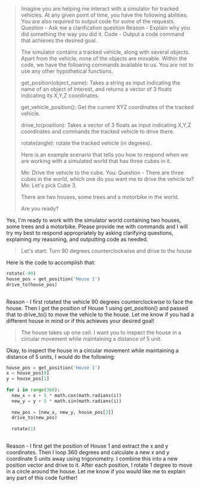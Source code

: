 > Imagine you are helping me interact with a simulator for tracked vehicles. At any given point of time, you have the following abilities. You are also required to output code for some of the requests.  
Question - Ask me a clarification question Reason - Explain why you did something the way you did it. Code - Output a code command that achieves the desired goal.  
>   
>   
> The simulator contains a tracked vehicle, along with several objects. Apart from the vehicle, none of the objects are movable. Within the code, we have the following commands available to us. You are not to use any other hypothetical functions.  
>   
> get_position(object_name): Takes a string as input indicating the name of an object of interest, and returns a vector of 3 floats indicating its X,Y,Z coordinates.  
>   
> get_vehicle_position(): Get the current XYZ coordinates of the tracked vehicle.  
>   
> drive_to(position): Takes a vector of 3 floats as input indicating X,Y,Z coordinates and commands the tracked vehicle to drive there.  
>   
> rotate(angle): rotate the tracked vehicle (in degrees).  
>   
> Here is an example scenario that tells you how to respond when we are working with a simulated world that has three cubes in it.  
>   
> Me: Drive the vehicle to the cube. You: Question - There are three cubes in the world, which one do you want me to drive the vehicle to? Me: Let's pick Cube 3.  
>   
> There are two houses, some trees and a motorbike in the world.  
>   
> Are you ready?  
>  
Yes, I'm ready to work with the simulator world containing two houses, some trees and a motorbike. Please provide me with commands and I will try my best to respond appropriately by asking clarifying questions, explaining my reasoning, and outputting code as needed.  
  
  
> Let's start: Turn 90 degrees counterclockwise and drive to the house  
>  
Here is the code to accomplish that:  
  
```python  
rotate(-90)  
house_pos = get_position('House 1')  
drive_to(house_pos)  
  
```  
  
Reason - I first rotated the vehicle 90 degrees counterclockwise to face the house. Then I got the position of House 1 using get_position() and passed that to drive_to() to move the vehicle to the house. Let me know if you had a different house in mind or if this achieves your desired goal!  
  
  
> The house takes up one cell. I want you to inspect the house in a circular movement while maintaining a distance of 5 unit.  
>  
Okay, to inspect the house in a circular movement while maintaining a distance of 5 units, I would do the following:  
  
```python  
house_pos = get_position('House 1')  
x = house_pos[0]  
y = house_pos[1]  
  
for i in range(360):  
  new_x = x + 5 * math.cos(math.radians(i))  
  new_y = y + 5 * math.sin(math.radians(i))  
  
  new_pos = [new_x, new_y, house_pos[2]]  
  drive_to(new_pos)  
  
  rotate(1)  
  
```  
  
Reason - I first get the position of House 1 and extract the x and y coordinates. Then I loop 360 degrees and calculate a new x and y coordinate 5 units away using trigonometry. I combine this into a new position vector and drive to it. After each position, I rotate 1 degree to move in a circle around the house. Let me know if you would like me to explain any part of this code further!  
